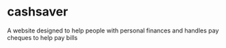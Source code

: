 # cashsaver
A website designed to help people with personal finances and handles pay cheques to help pay bills
